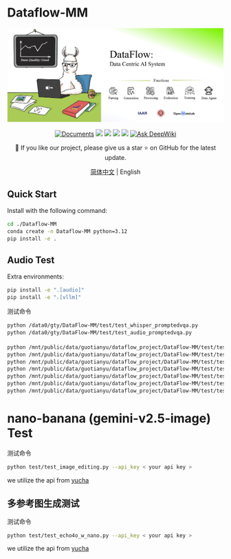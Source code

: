 # Dataflow-MM

<div align="center">
  <img src="./static/images/Face.jpg">


[![Documents](https://img.shields.io/badge/Documents-Click_here-brightgreen?logo=read-the-docs)](https://OpenDCAI.github.io/Dataflow-MM-Doc/)
[![](https://img.shields.io/github/license/OpenDCAI/Dataflow-MM)](https://github.com/OpenDCAI/Dataflow-MM/blob/main/LICENSE)
[![](https://img.shields.io/github/stars/OpenDCAI/Dataflow-MM?style=social)](https://github.com/OpenDCAI/Dataflow-MM)
[![](https://img.shields.io/github/contributors/OpenDCAI/Dataflow-MM)](https://github.com/OpenDCAI/Dataflow-MM/graphs/contributors)
[![](https://img.shields.io/github/repo-size/OpenDCAI/Dataflow-MM?color=green)](https://github.com/OpenDCAI/Dataflow-MM)
[![Ask DeepWiki](https://deepwiki.com/badge.svg)](https://deepwiki.com/OpenDCAI/Dataflow-MM)

<!-- [![](https://img.shields.io/github/last-commit/OpenDCAI/Dataflow-MM)](https://github.com/OpenDCAI/Dataflow-MM/commits/main/) -->
<!--[![](https://img.shields.io/github/issues-raw/OpenDCAI/Dataflow-MM)](https://github.com/OpenDCAI/Dataflow-MM/issues) -->
🎉 If you like our project, please give us a star ⭐ on GitHub for the latest update.

[简体中文](./README-zh.md) | English
</div>

## Quick Start
Install with the following command:
```bash
cd ./Dataflow-MM
conda create -n Dataflow-MM python=3.12
pip install -e .
```

## Audio Test
Extra environments:
```bash
pip install -e ".[audio]"
pip install -e ".[vllm]"
```

测试命令
```bash
python /data0/gty/DataFlow-MM/test/test_whisper_promptedvqa.py
python /data0/gty/DataFlow-MM/test/test_audio_promptedvqa.py

python /mnt/public/data/guotianyu/dataflow_project/DataFlow-MM/test/test_merge.py
python /mnt/public/data/guotianyu/dataflow_project/DataFlow-MM/test/test_ctc_forced_aligner_filter.py
python /mnt/public/data/guotianyu/dataflow_project/DataFlow-MM/test/test_ctc_forced_aligner.py
python /mnt/public/data/guotianyu/dataflow_project/DataFlow-MM/test/test_silero_vad_generator.py
python /mnt/public/data/guotianyu/dataflow_project/DataFlow-MM/test/test_whisper_promptedaqa.py
python /mnt/public/data/guotianyu/dataflow_project/DataFlow-MM/test/test_promptedaqa.py
python /mnt/public/data/guotianyu/dataflow_project/DataFlow-MM/test/test_audio_asr_pipeline.py
```

# nano-banana (gemini-v2.5-image) Test
测试命令
```bash
python test/test_image_editing.py --api_key < your api key >
```
we utilize the api from [yucha](http://123.129.219.111:3000/)

## 多参考图生成测试
测试命令
```bash
python test/test_echo4o_w_nano.py --api_key < your api key >
```
we utilize the api from [yucha](http://123.129.219.111:3000/)
